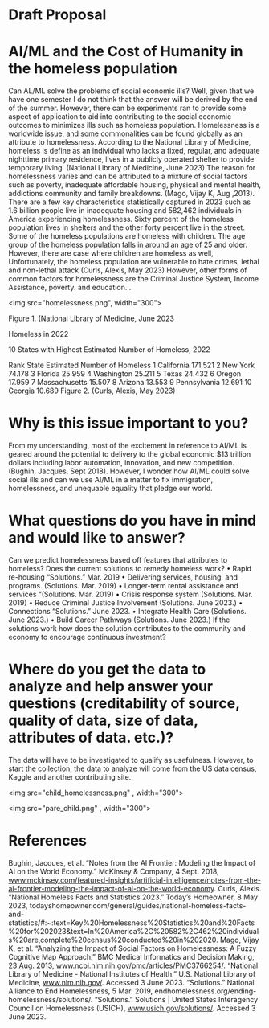 # Draft Proposal
# AI/ML and the Cost of Humanity in the homeless population

  Can AL/ML solve the problems of social economic ills? Well, given that we have one semester I do not think that the answer will be derived by the end of the summer. However, there can be experiments ran to provide some aspect of application to aid into contributing to the social economic outcomes to minimizes ills such as homeless population. Homelessness is a worldwide issue, and some commonalities can be found globally as an attribute to homelessness. According to the National Library of Medicine, homeless is define as an individual who lacks a fixed, regular, and adequate nighttime primary residence, lives in a publicly operated shelter to provide temporary living. (National Library of Medicine, June 2023) 
  The reason for homelessness varies and can be attributed to a mixture of social factors such as poverty, inadequate affordable housing, physical and mental health, addictions community and family breakdowns. (Mago, Vijay K, Aug ,2013). There are a few key characteristics statistically captured in 2023 such as 1.6 billion people live in inadequate housing and 582,462 individuals in America experiencing homelessness. Sixty percent of the homeless population lives in shelters and the other forty percent live in the street.  Some of the homeless populations are homeless with children. The age group of the homeless population falls in around an age of 25 and older. However, there are case where children are homeless as well, Unfortunately, the homeless population are vulnerable to hate crimes, lethal and non-lethal attack (Curls, Alexis, May 2023) However, other forms of common factors for homelessness are the Criminal Justice System, Income Assistance, poverty. and education. 
.


  
  <img src="homelessness.png", width="300">

Figure 1. (National Library of Medicine, June 2023

Homeless in 2022

10 States with Highest Estimated Number of Homeless, 2022

Rank	State	Estimated Number of Homeless
1	California	171.521
2	New York	74.178
3	Florida	25.959
4	Washington	25.211
5	Texas	24.432
6	Oregon	17.959
7	Massachusetts	15.507
8	Arizona	13.553
9	Pennsylvania	12.691
10	Georgia	10.689
Figure 2. (Curls, Alexis, May 2023)






# Why is this issue important to you?
From my understanding, most of the excitement in reference to AI/ML is geared around the potential to delivery to the global economic $13 trillion dollars including labor automation, innovation, and new competition. (Bughin, Jacques, Sept 2018). However, I wonder how AI/ML could solve social ills and can we use AI/ML in a matter to fix immigration, homelessness, and unequable equality that pledge our world. 
# What questions do you have in mind and would like to answer?
Can we predict homelessness based off features that attributes to homeless?
Does the current solutions to remedy homeless work?
•	Rapid re-housing “Solutions.” Mar. 2019
•	Delivering services, housing, and programs. (Solutions. Mar. 2019)
•	Longer-term rental assistance and services “(Solutions. Mar. 2019)
•	Crisis response system (Solutions. Mar. 2019)
•	Reduce Criminal Justice Involvement (Solutions. June 2023.)
•	Connections “Solutions.” June 2023. 
•	Integrate Health Care (Solutions. June 2023.)
•	Build Career Pathways (Solutions. June 2023.)
If the solutions work how does the solution contributes to the community and economy to encourage continuous investment?
# Where do you get the data to analyze and help answer your questions (creditability of source, quality of data, size of data, attributes of data. etc.)?
The data will have to be investigated to qualify as usefulness. However, to start the collection, the data to analyze will come from the US data census, Kaggle and another contributing site.


 <img src="child_homelessness.png" , width="300">
	 
	 
	 
<img src="pare_child.png" , width="300">


# References
Bughin, Jacques, et al. “Notes from the AI Frontier: Modeling the Impact of AI on the World Economy.” McKinsey & Company, 4 Sept. 2018, www.mckinsey.com/featured-insights/artificial-intelligence/notes-from-the-ai-frontier-modeling-the-impact-of-ai-on-the-world-economy. 
Curls, Alexis. “National Homeless Facts and Statistics 2023.” Today’s Homeowner, 8 May 2023, todayshomeowner.com/general/guides/national-homeless-facts-and-statistics/#:~:text=Key%20Homelessness%20Statistics%20and%20Facts%20for%202023&text=In%20America%2C%20582%2C462%20individuals%20are,complete%20census%20conducted%20in%202020. 
Mago, Vijay K, et al. “Analyzing the Impact of Social Factors on Homelessness: A Fuzzy Cognitive Map Approach.” BMC Medical Informatics and Decision Making, 23 Aug. 2013, www.ncbi.nlm.nih.gov/pmc/articles/PMC3766254/. 
“National Library of Medicine - National Institutes of Health.” U.S. National Library of Medicine, www.nlm.nih.gov/. Accessed 3 June 2023. 
“Solutions.” National Alliance to End Homelessness, 5 Mar. 2019, endhomelessness.org/ending-homelessness/solutions/. 
“Solutions.” Solutions | United States Interagency Council on Homelessness (USICH), www.usich.gov/solutions/. Accessed 3 June 2023. 

